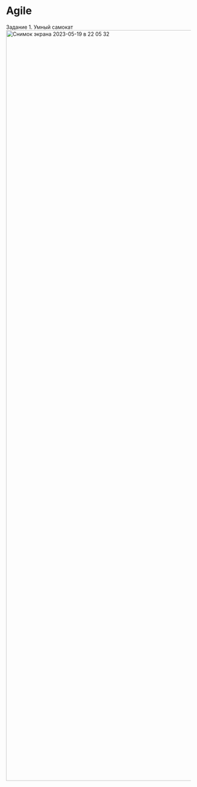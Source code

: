 # Agile

Задание 1. Умный самокат
<img width="2048" alt="Снимок экрана 2023-05-19 в 22 05 32" src="https://github.com/VladimirGorF/Agile/assets/110591063/e6dbaf92-ed36-4f65-97d4-7ccc1ccfd016">

